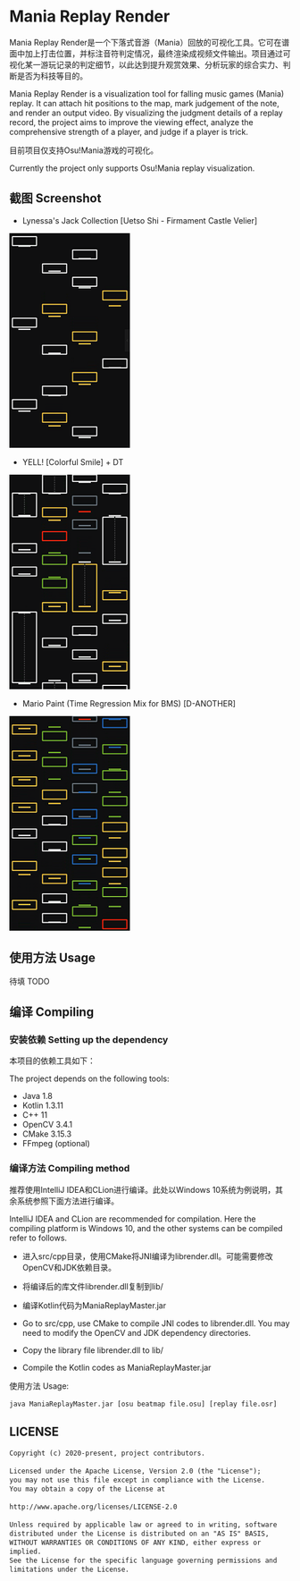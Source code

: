 # Mania Replay Render

Mania Replay Render是一个下落式音游（Mania）回放的可视化工具。它可在谱面中加上打击位置，并标注音符判定情况，最终渲染成视频文件输出。项目通过可视化某一游玩记录的判定细节，以此达到提升观赏效果、分析玩家的综合实力、判断是否为科技等目的。

Mania Replay Render is a visualization tool for falling music games (Mania) replay. It can attach hit positions to the map, mark judgement of the note, and render an output video. By visualizing the judgment details of a replay record, the project aims to improve the viewing effect, analyze the comprehensive strength of a player, and judge if a player is trick.

目前项目仅支持Osu!Mania游戏的可视化。

Currently the project only supports Osu!Mania replay visualization.

## 截图 Screenshot

- Lynessa's Jack Collection [Uetso Shi - Firmament Castle Velier]

![](https://github.com/Keytoyze/Mania-Replay-Master/blob/master/screenshot/image3.png?raw=true)

- YELL! [Colorful Smile] + DT

![](https://github.com/Keytoyze/Mania-Replay-Master/blob/master/screenshot/image1.png?raw=true)

- Mario Paint (Time Regression Mix for BMS) [D-ANOTHER]

![](https://github.com/Keytoyze/Mania-Replay-Master/blob/master/screenshot/image2.png?raw=true)


## 使用方法 Usage

待填 TODO


## 编译 Compiling

### 安装依赖 Setting up the dependency

本项目的依赖工具如下：

The project depends on the following tools:

- Java 1.8
- Kotlin 1.3.11
- C++ 11
- OpenCV 3.4.1
- CMake 3.15.3
- FFmpeg (optional)

### 编译方法 Compiling method

推荐使用IntelliJ IDEA和CLion进行编译。此处以Windows 10系统为例说明，其余系统参照下面方法进行编译。

IntelliJ IDEA and CLion are recommended for compilation. Here the compiling platform is Windows 10, and the other systems can be compiled refer to follows.

- 进入src/cpp目录，使用CMake将JNI编译为librender.dll。可能需要修改OpenCV和JDK依赖目录。

- 将编译后的库文件librender.dll复制到lib/

- 编译Kotlin代码为ManiaReplayMaster.jar

- Go to src/cpp, use CMake to compile JNI codes to librender.dll. You may need to modify the OpenCV and JDK dependency directories.

- Copy the library file librender.dll to lib/

- Compile the Kotlin codes as ManiaReplayMaster.jar

使用方法 Usage:

```bash
java ManiaReplayMaster.jar [osu beatmap file.osu] [replay file.osr]
```

## LICENSE

```
Copyright (c) 2020-present, project contributors.

Licensed under the Apache License, Version 2.0 (the "License");
you may not use this file except in compliance with the License.
You may obtain a copy of the License at

http://www.apache.org/licenses/LICENSE-2.0

Unless required by applicable law or agreed to in writing, software
distributed under the License is distributed on an "AS IS" BASIS,
WITHOUT WARRANTIES OR CONDITIONS OF ANY KIND, either express or implied.
See the License for the specific language governing permissions and
limitations under the License.
```